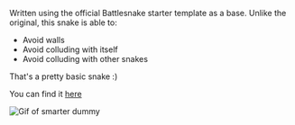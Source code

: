 Written using the official Battlesnake starter template as a base.
Unlike the original, this snake is able to:
- Avoid walls
- Avoid colluding with itself
- Avoid colluding with other snakes

That's a pretty basic snake :)

You can find it [here](https://play.battlesnake.com/u/doodoal/smarter-dummy/)

![Gif of smarter dummy](https://exporter.battlesnake.com/games/aa426b67-68d4-4b73-8297-7d97f44e8f97/gif)
